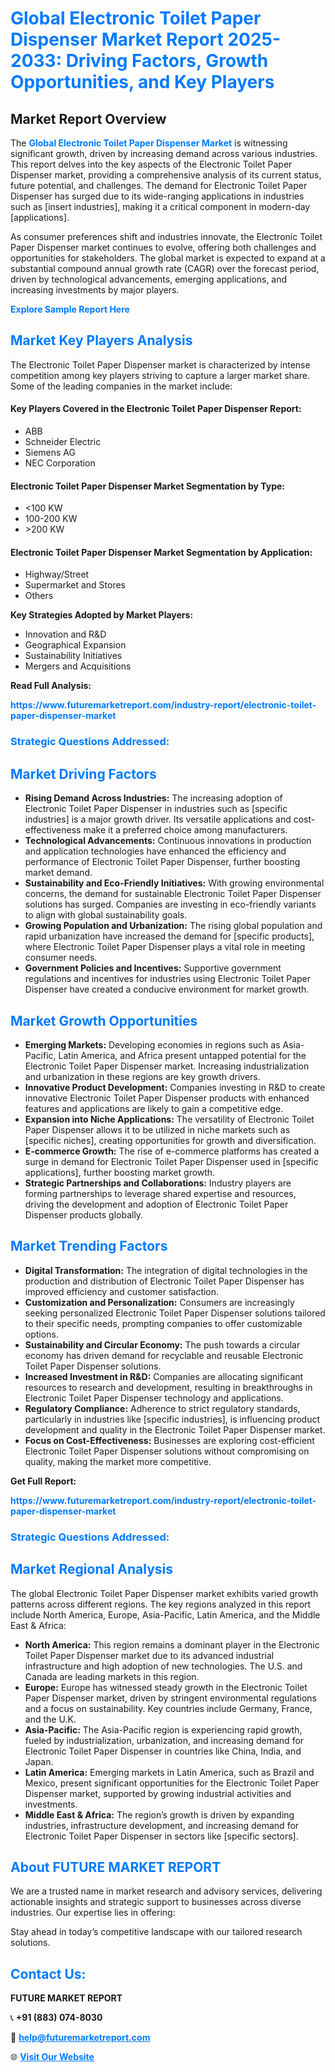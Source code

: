 <h1 style="color: #007BFF;">Global Electronic Toilet Paper Dispenser Market Report 2025-2033: Driving Factors, Growth Opportunities, and Key Players</h1>

<section id="overview">
<h2>Market Report Overview</h2>
<p>The <a href="https://www.futuremarketreport.com/industry-report/electronic-toilet-paper-dispenser-market" style="color: #007BFF; text-decoration: none;"><strong>Global Electronic Toilet Paper Dispenser Market</strong></a> is witnessing significant growth, driven by increasing demand across various industries. This report delves into the key aspects of the Electronic Toilet Paper Dispenser market, providing a comprehensive analysis of its current status, future potential, and challenges. The demand for Electronic Toilet Paper Dispenser has surged due to its wide-ranging applications in industries such as [insert industries], making it a critical component in modern-day [applications].</p>
<p>As consumer preferences shift and industries innovate, the Electronic Toilet Paper Dispenser market continues to evolve, offering both challenges and opportunities for stakeholders. The global market is expected to expand at a substantial compound annual growth rate (CAGR) over the forecast period, driven by technological advancements, emerging applications, and increasing investments by major players.</p>
</section>

<section id="overview">
<p><a href="https://www.futuremarketreport.com/request-sample/reportId=36663" style="color: #007BFF; text-decoration: none;"><strong>Explore Sample Report Here</strong></a></p>
</section>

<section id="key-players">
<h2 style="color: #007BFF;">Market Key Players Analysis</h2>
<p>The Electronic Toilet Paper Dispenser market is characterized by intense competition among key players striving to capture a larger market share. Some of the leading companies in the market include:</p>
<h4>Key Players Covered in the Electronic Toilet Paper Dispenser Report:</h4>
<ul><li>ABB</li><li>Schneider Electric</li><li>Siemens AG</li><li>NEC Corporation</li></ul>
<h4>Electronic Toilet Paper Dispenser Market Segmentation by Type:</h4>
<ul><li>&lt;100 KW</li><li>100-200 KW</li><li>&gt;200 KW</li></ul>

<h4>Electronic Toilet Paper Dispenser Market Segmentation by Application:</h4>
<ul><li>Highway/Street</li><li>Supermarket and Stores</li><li>Others</li></ul>
<p><strong>Key Strategies Adopted by Market Players:</strong></p>
<ul>
<li>Innovation and R&D</li>
<li>Geographical Expansion</li>
<li>Sustainability Initiatives</li>
<li>Mergers and Acquisitions</li>
</ul>
</section>

<section>
<p><strong>Read Full Analysis: </strong></p><a href="https://www.futuremarketreport.com/industry-report/electronic-toilet-paper-dispenser-market" style="color: #007BFF; text-decoration: none;"><strong>https://www.futuremarketreport.com/industry-report/electronic-toilet-paper-dispenser-market</strong></a>
<h3 style="color: #007BFF;">Strategic Questions Addressed:</h3>
</section>

<section id="driving-factors">
<h2 style="color: #007BFF;">Market Driving Factors</h2>
<ul>
<li><strong>Rising Demand Across Industries:</strong> The increasing adoption of Electronic Toilet Paper Dispenser in industries such as [specific industries] is a major growth driver. Its versatile applications and cost-effectiveness make it a preferred choice among manufacturers.</li>
<li><strong>Technological Advancements:</strong> Continuous innovations in production and application technologies have enhanced the efficiency and performance of Electronic Toilet Paper Dispenser, further boosting market demand.</li>
<li><strong>Sustainability and Eco-Friendly Initiatives:</strong> With growing environmental concerns, the demand for sustainable Electronic Toilet Paper Dispenser solutions has surged. Companies are investing in eco-friendly variants to align with global sustainability goals.</li>
<li><strong>Growing Population and Urbanization:</strong> The rising global population and rapid urbanization have increased the demand for [specific products], where Electronic Toilet Paper Dispenser plays a vital role in meeting consumer needs.</li>
<li><strong>Government Policies and Incentives:</strong> Supportive government regulations and incentives for industries using Electronic Toilet Paper Dispenser have created a conducive environment for market growth.</li>
</ul>
</section>

<section id="growth-opportunities">
<h2 style="color: #007BFF;">Market Growth Opportunities</h2>
<ul>
<li><strong>Emerging Markets:</strong> Developing economies in regions such as Asia-Pacific, Latin America, and Africa present untapped potential for the Electronic Toilet Paper Dispenser market. Increasing industrialization and urbanization in these regions are key growth drivers.</li>
<li><strong>Innovative Product Development:</strong> Companies investing in R&D to create innovative Electronic Toilet Paper Dispenser products with enhanced features and applications are likely to gain a competitive edge.</li>
<li><strong>Expansion into Niche Applications:</strong> The versatility of Electronic Toilet Paper Dispenser allows it to be utilized in niche markets such as [specific niches], creating opportunities for growth and diversification.</li>
<li><strong>E-commerce Growth:</strong> The rise of e-commerce platforms has created a surge in demand for Electronic Toilet Paper Dispenser used in [specific applications], further boosting market growth.</li>
<li><strong>Strategic Partnerships and Collaborations:</strong> Industry players are forming partnerships to leverage shared expertise and resources, driving the development and adoption of Electronic Toilet Paper Dispenser products globally.</li>
</ul>
</section>

<section id="trending-factors">
<h2 style="color: #007BFF;">Market Trending Factors</h2>
<ul>
<li><strong>Digital Transformation:</strong> The integration of digital technologies in the production and distribution of Electronic Toilet Paper Dispenser has improved efficiency and customer satisfaction.</li>
<li><strong>Customization and Personalization:</strong> Consumers are increasingly seeking personalized Electronic Toilet Paper Dispenser solutions tailored to their specific needs, prompting companies to offer customizable options.</li>
<li><strong>Sustainability and Circular Economy:</strong> The push towards a circular economy has driven demand for recyclable and reusable Electronic Toilet Paper Dispenser solutions.</li>
<li><strong>Increased Investment in R&D:</strong> Companies are allocating significant resources to research and development, resulting in breakthroughs in Electronic Toilet Paper Dispenser technology and applications.</li>
<li><strong>Regulatory Compliance:</strong> Adherence to strict regulatory standards, particularly in industries like [specific industries], is influencing product development and quality in the Electronic Toilet Paper Dispenser market.</li>
<li><strong>Focus on Cost-Effectiveness:</strong> Businesses are exploring cost-efficient Electronic Toilet Paper Dispenser solutions without compromising on quality, making the market more competitive.</li>
</ul>
</section>

<section>
<p><strong>Get Full Report: </strong></p><a href="https://www.futuremarketreport.com/industry-report/electronic-toilet-paper-dispenser-market" style="color: #007BFF; text-decoration: none;"><strong>https://www.futuremarketreport.com/industry-report/electronic-toilet-paper-dispenser-market</strong></a>
<h3 style="color: #007BFF;">Strategic Questions Addressed:</h3>
</section>


<section id="regional-analysis">
<h2 style="color: #007BFF;">Market Regional Analysis</h2>
<p>The global Electronic Toilet Paper Dispenser market exhibits varied growth patterns across different regions. The key regions analyzed in this report include North America, Europe, Asia-Pacific, Latin America, and the Middle East & Africa:</p>
<ul>
<li><strong>North America:</strong> This region remains a dominant player in the Electronic Toilet Paper Dispenser market due to its advanced industrial infrastructure and high adoption of new technologies. The U.S. and Canada are leading markets in this region.</li>
<li><strong>Europe:</strong> Europe has witnessed steady growth in the Electronic Toilet Paper Dispenser market, driven by stringent environmental regulations and a focus on sustainability. Key countries include Germany, France, and the U.K.</li>
<li><strong>Asia-Pacific:</strong> The Asia-Pacific region is experiencing rapid growth, fueled by industrialization, urbanization, and increasing demand for Electronic Toilet Paper Dispenser in countries like China, India, and Japan.</li>
<li><strong>Latin America:</strong> Emerging markets in Latin America, such as Brazil and Mexico, present significant opportunities for the Electronic Toilet Paper Dispenser market, supported by growing industrial activities and investments.</li>
<li><strong>Middle East & Africa:</strong> The region’s growth is driven by expanding industries, infrastructure development, and increasing demand for Electronic Toilet Paper Dispenser in sectors like [specific sectors].</li>
</ul>
</section>

<footer>
<h2 style="color: #007BFF;">About FUTURE MARKET REPORT</h2>
<p>We are a trusted name in market research and advisory services, delivering actionable insights and strategic support to businesses across diverse industries. Our expertise lies in offering:</p>

<p>Stay ahead in today’s competitive landscape with our tailored research solutions.</p>

<h2 style="color: #007BFF;">Contact Us:</h2>
<p><strong>FUTURE MARKET REPORT</strong></p>
<p>📞 <strong>+91 (883) 074-8030</strong></p>
<p>📧 <strong><a href="mailto:help@futuremarketreport.com" style="color: #007BFF;">help@futuremarketreport.com</a></strong></p>
<p>🌐 <strong><a href="https://www.futuremarketreport.com/" style="color: #007BFF;">Visit Our Website</a></strong></p>
</footer>